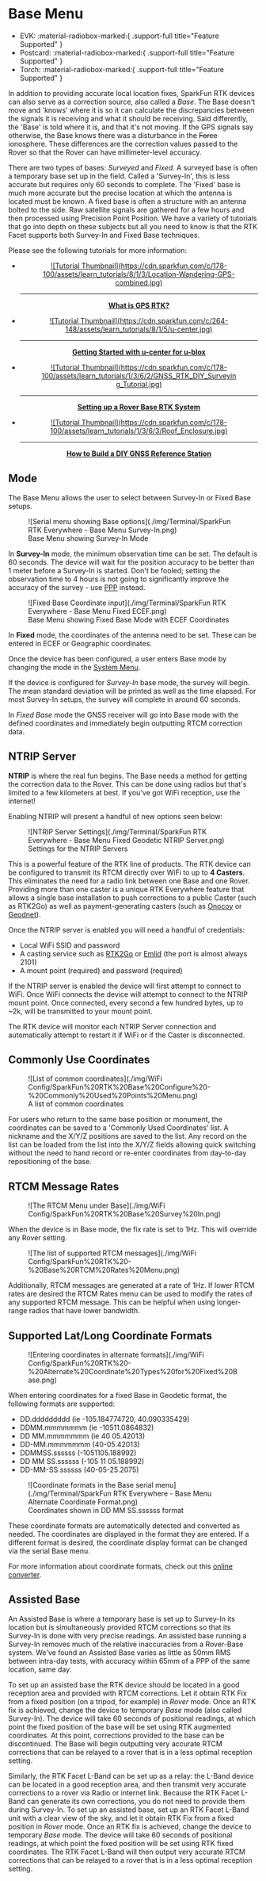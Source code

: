 # Base Menu

<!--
Compatibility Icons
====================================================================================

:material-radiobox-marked:{ .support-full title="Feature Supported" }
:material-radiobox-indeterminate-variant:{ .support-partial title="Feature Partially Supported" }
:material-radiobox-blank:{ .support-none title="Feature Not Supported" }
-->

<div class="grid cards fill" markdown>

- EVK: :material-radiobox-marked:{ .support-full title="Feature Supported" }
- Postcard: :material-radiobox-marked:{ .support-full title="Feature Supported" }
- Torch: :material-radiobox-marked:{ .support-full title="Feature Supported" }

</div>

In addition to providing accurate local location fixes, SparkFun RTK devices can also serve as a correction source, also called a *Base*. The Base doesn't move and 'knows' where it is so it can calculate the discrepancies between the signals it is receiving and what it should be receiving. Said differently, the 'Base' is told where it is, and that it's not moving. If the GPS signals say otherwise, the Base knows there was a disturbance in the ~~Force~~ ionosphere. These differences are the correction values passed to the Rover so that the Rover can have millimeter-level accuracy.

There are two types of bases: *Surveyed* and *Fixed*. A surveyed base is often a temporary base set up in the field. Called a 'Survey-In', this is less accurate but requires only 60 seconds to complete. The 'Fixed' base is much more accurate but the precise location at which the antenna is located must be known. A fixed base is often a structure with an antenna bolted to the side. Raw satellite signals are gathered for a few hours and then processed using Precision Point Position. We have a variety of tutorials that go into depth on these subjects but all you need to know is that the RTK Facet supports both Survey-In and Fixed Base techniques.

Please see the following tutorials for more information:

<div class="grid cards" style="grid-template-columns: repeat(auto-fit,minmax(8rem,1fr));" align="center" markdown>

-   <a href="https://learn.sparkfun.com/tutorials/813">
	<figure markdown>
	![Tutorial Thumbnail](https://cdn.sparkfun.com/c/178-100/assets/learn_tutorials/8/1/3/Location-Wandering-GPS-combined.jpg)
	</figure>

	---

	**What is GPS RTK?**</a>

-   <a href="https://learn.sparkfun.com/tutorials/815">
	<figure markdown>
	![Tutorial Thumbnail](https://cdn.sparkfun.com/c/264-148/assets/learn_tutorials/8/1/5/u-center.jpg)
	</figure>

	---

	**Getting Started with u-center for u-blox**</a>

-   <a href="https://learn.sparkfun.com/tutorials/1362">
	<figure markdown>
	![Tutorial Thumbnail](https://cdn.sparkfun.com/c/178-100/assets/learn_tutorials/1/3/6/2/GNSS_RTK_DIY_Surveying_Tutorial.jpg)
	</figure>

	---

	**Setting up a Rover Base RTK System**</a>

-   <a href="https://learn.sparkfun.com/tutorials/1363">
	<figure markdown>
	![Tutorial Thumbnail](https://cdn.sparkfun.com/c/178-100/assets/learn_tutorials/1/3/6/3/Roof_Enclosure.jpg)
	</figure>

	---

	**How to Build a DIY GNSS Reference Station**</a>

</div>

## Mode

The Base Menu allows the user to select between Survey-In or Fixed Base setups.

<figure markdown>
![Serial menu showing Base options](./img/Terminal/SparkFun RTK Everywhere - Base Menu Survey-In.png)
<figcaption markdown>
Base Menu showing Survey-In Mode
</figcaption>
</figure>

In **Survey-In** mode, the minimum observation time can be set. The default is 60 seconds. The device will wait for the position accuracy to be better than 1 meter before a Survey-In is started. Don't be fooled; setting the observation time to 4 hours is not going to significantly improve the accuracy of the survey - use [PPP](https://learn.sparkfun.com/tutorials/how-to-build-a-diy-gnss-reference-station#gather-raw-gnss-data) instead.

<figure markdown>
![Fixed Base Coordinate input](./img/Terminal/SparkFun RTK Everywhere - Base Menu Fixed ECEF.png)
<figcaption markdown>
Base Menu showing Fixed Base Mode with ECEF Coordinates
</figcaption>
</figure>

In **Fixed** mode, the coordinates of the antenna need to be set. These can be entered in ECEF or Geographic coordinates.

Once the device has been configured, a user enters Base mode by changing the mode in the [System Menu](menu_system.md).

If the device is configured for *Survey-In* base mode, the survey will begin. The mean standard deviation will be printed as well as the time elapsed. For most Survey-In setups, the survey will complete in around 60 seconds.

In *Fixed Base* mode the GNSS receiver will go into Base mode with the defined coordinates and immediately begin outputting RTCM correction data.

## NTRIP Server

**NTRIP** is where the real fun begins. The Base needs a method for getting the correction data to the Rover. This can be done using radios but that's limited to a few kilometers at best. If you've got WiFi reception, use the internet!

Enabling NTRIP will present a handful of new options seen below:

<figure markdown>
![NTRIP Server Settings](./img/Terminal/SparkFun RTK Everywhere - Base Menu Fixed Geodetic NTRIP Server.png)
<figcaption markdown>
Settings for the NTRIP Servers
</figcaption>
</figure>

This is a powerful feature of the RTK line of products. The RTK device can be configured to transmit its RTCM directly over WiFi to up to **4 Casters**. This eliminates the need for a radio link between one Base and one Rover. Providing more than one caster is a unique RTK Everywhere feature that allows a single base installation to push corrections to a public Caster (such as RTK2Go) as well as payment-generating casters (such as [Onocoy](https://www.onocoy.com/) or [Geodnet](https://geodnet.com/)).

Once the NTRIP server is enabled you will need a handful of credentials:

- Local WiFi SSID and password
- A casting service such as [RTK2Go](http://www.rtk2go.com) or [Emlid](http://caster.emlid.com) (the port is almost always 2101)
- A mount point (required) and password (required)

If the NTRIP server is enabled the device will first attempt to connect to WiFi. Once WiFi connects the device will attempt to connect to the NTRIP mount point. Once connected, every second a few hundred bytes, up to ~2k, will be transmitted to your mount point.

The RTK device will monitor each NTRIP Server connection and automatically attempt to restart it if WiFi or if the Caster is disconnected.

## Commonly Use Coordinates

<figure markdown>
![List of common coordinates](./img/WiFi Config/SparkFun%20RTK%20Base%20Configure%20-%20Commonly%20Used%20Points%20Menu.png)
<figcaption markdown>
A list of common coordinates
</figcaption>
</figure>

For users who return to the same base position or monument, the coordinates can be saved to a 'Commonly Used Coordinates' list. A nickname and the X/Y/Z positions are saved to the list. Any record on the list can be loaded from the list into the X/Y/Z fields allowing quick switching without the need to hand record or re-enter coordinates from day-to-day repositioning of the base.

## RTCM Message Rates

<figure markdown>
![The RTCM Menu under Base](./img/WiFi Config/SparkFun%20RTK%20Base%20Survey%20In.png)
<figcaption markdown>
</figcaption>
</figure>

When the device is in Base mode, the fix rate is set to 1Hz. This will override any Rover setting.

<figure markdown>
![The list of supported RTCM messages](./img/WiFi Config/SparkFun%20RTK%20-%20Base%20RTCM%20Rates%20Menu.png)
<figcaption markdown>
</figcaption>
</figure>

Additionally, RTCM messages are generated at a rate of 1Hz. If lower RTCM rates are desired the RTCM Rates menu can be used to modify the rates of any supported RTCM message. This can be helpful when using longer-range radios that have lower bandwidth.

## Supported Lat/Long Coordinate Formats

<figure markdown>
![Entering coordinates in alternate formats](./img/WiFi Config/SparkFun%20RTK%20-%20Alternate%20Coordinate%20Types%20for%20Fixed%20Base.png)
<figcaption markdown>
</figcaption>
</figure>

When entering coordinates for a fixed Base in Geodetic format, the following formats are supported:

- DD.ddddddddd (ie -105.184774720, 40.090335429)
- DDMM.mmmmmmm (ie -10511.0864832)
- DD MM.mmmmmmm (ie 40 05.42013)
- DD-MM.mmmmmmm (40-05.42013)
- DDMMSS.ssssss (-1051105.188992)
- DD MM SS.ssssss (-105 11 05.188992)
- DD-MM-SS.ssssss (40-05-25.2075)

<figure markdown>
![Coordinate formats in the Base serial menu](./img/Terminal/SparkFun RTK Everywhere - Base Menu Alternate Coordinate Format.png)
<figcaption markdown>
Coordinates shown in DD MM SS.ssssss format
</figcaption>
</figure>

These coordinate formats are automatically detected and converted as needed. The coordinates are displayed in the format they are entered. If a different format is desired, the coordinate display format can be changed via the serial Base menu.

For more information about coordinate formats, check out this [online converter](https://www.earthpoint.us/convert.aspx).

## Assisted Base

An Assisted Base is where a temporary base is set up to Survey-In its location but is simultaneously provided RTCM corrections so that its Survey-In is done with very precise readings. An assisted base running a Survey-In removes much of the relative inaccuracies from a Rover-Base system. We've found an Assisted Base varies as little as 50mm RMS between intra-day tests, with accuracy within 65mm of a PPP of the same location, same day.

To set up an assisted base the RTK device should be located in a good reception area and provided with RTCM corrections. Let it obtain RTK Fix from a fixed position (on a tripod, for example) in *Rover* mode. Once an RTK fix is achieved, change the device to temporary *Base* mode (also called Survey-In). The device will take 60 seconds of positional readings, at which point the fixed position of the base will be set using RTK augmented coordinates. At this point, corrections provided to the base can be discontinued. The Base will begin outputting very accurate RTCM corrections that can be relayed to a rover that is in a less optimal reception setting.

Similarly, the RTK Facet L-Band can be set up as a relay: the L-Band device can be located in a good reception area, and then transmit very accurate corrections to a rover via Radio or internet link. Because the RTK Facet L-Band can generate its own corrections, you do not need to provide them during Survey-In. To set up an assisted base, set up an RTK Facet L-Band unit with a clear view of the sky, and let it obtain RTK Fix from a fixed position in *Rover* mode. Once an RTK fix is achieved, change the device to temporary *Base* mode. The device will take 60 seconds of positional readings, at which point the fixed position will be set using RTK fixed coordinates. The RTK Facet L-Band will then output very accurate RTCM corrections that can be relayed to a rover that is in a less optimal reception setting.
